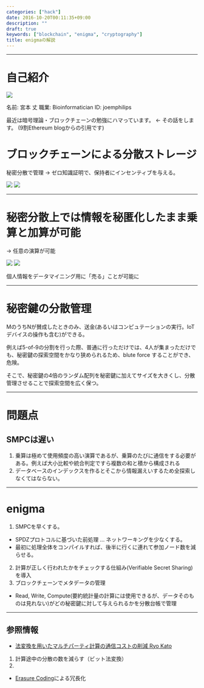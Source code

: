 ```yaml
---
categories: ["hack"]
date: 2016-10-20T00:11:35+09:00
description: ""
draft: true
keywords: ["blockchain", "enigma", "cryptography"]
title: enigmaの解説
---
```



---

# 自己紹介

<img src="/static/images/small_icon.jpg">

名前: 宮本 丈
職業: Bioinformatician
ID: joemphilips

最近は暗号理論・ブロックチェーンの勉強にハマっています。 <- その話をします。
(9割Ethereum blogからの引用です)

# ブロックチェーンによる分散ストレージ

秘密分散で管理 -> ゼロ知識証明で、保持者にインセンティブを与える。

<img src="/static/images/SecretSharingDAOs/threepoints.png">
<img src="/static/images/SecretSharingDAOs/secretmultiply.png">

---

# 秘密分散上では情報を秘匿化したまま乗算と加算が可能

-> 任意の演算が可能

<img src="/static/images/SecretSharingDAOs/twolinesum2.png">
<img src="/static/images/SecretSharingDAOs/secretmultiply3.png">

個人情報をデータマイニング用に「売る」ことが可能に

---

# 秘密鍵の分散管理

MのうちNが賛成したときのみ、送金(あるいはコンピュテーションの実行。IoTデバイスの操作も含む)ができる。

例えば5-of-9の分割を行った際、普通に行っただけでは、4人が集まっただけでも、秘密鍵の探索空間をかなり狭められるため、blute force することができ、危険。

そこで、秘密鍵の4倍のランダム配列を秘密鍵に加えてサイズを大きくし、分散管理させることで探索空間を広く保つ。

---

# 問題点

## SMPCは遅い

1. 乗算は極めて使用頻度の高い演算であるが、乗算のたびに通信をする必要がある。例えば大小比較や統合判定ですら複数の和と積から構成される
2. データベースのインデックスを作るとそこから情報漏えいするため全探索しなくてはならない。

---

# enigma

1. SMPCを早くする。
 * SPDZプロトコルに基づいた前処理 ... ネットワーキングを少なくする。
 * 最初に処理全体をコンパイルすれば、後半に行くに連れて参加ノード数を減らせる。
2. 計算が正しく行われたかをチェックする仕組み(Verifiable Secret Sharing)を導入
3. ブロックチェーンでメタデータの管理
 * Read, Write, Compute(要約統計量の計算には使用できるが、データそのものは見れない)がどの秘密鍵に対して与えられるかを分散台帳で管理

----

## 参照情報

* [法変換を用いたマルチパーティ計算の通信コストの削減 Ryo Kato][cost_reduction]
 1. 計算途中の分散の数を減らす（ビット法変換）
 2.
* [Erasure Coding][Erasure Coding]による冗長化



[Erasure Coding]: https://blog.ethereum.org/2014/08/16/secret-sharing-erasure-coding-guide-aspiring-dropbox-decentralizer/#finitefields
[cost_reduction]: http://ir.lib.uec.ac.jp/infolib/user_contents/9000000780/9000000780.pdf
